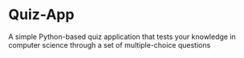 # Quiz-App
A simple Python-based quiz application that tests your knowledge in computer science through a set of multiple-choice questions

